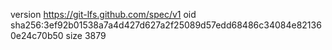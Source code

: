 version https://git-lfs.github.com/spec/v1
oid sha256:3ef92b01538a7a4d427d627a2f25089d57edd68486c34084e821360e24c70b50
size 3879
